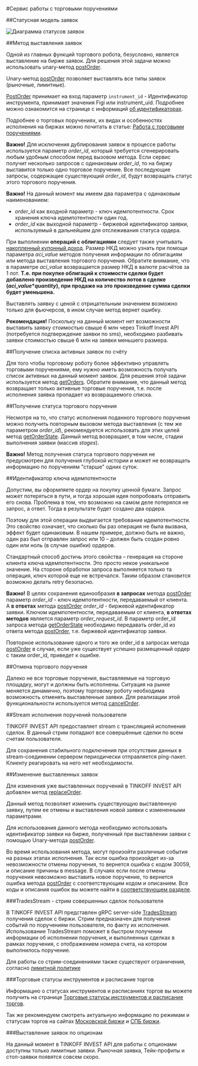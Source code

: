 #Сервис работы с торговыми поручениями

##Статусная модель заявок

![Диаграмма статусов заявок](/investAPI/img/order_status_diagram.png "Диаграмма статусов заявок")

##Метод выставления заявок

Одной из главных функций торгового робота, безусловно, является выставление на бирже заявок. 
Для решения этой задачи можно использовать unary-метод [postOrder](/investAPI/orders#postorder).

Unary-метод [postOrder](/investAPI/orders#postorder) позволяет выставлять все 
типы заявок (рыночные, лимитные). 

[PostOrder](/investAPI/orders#postorder) принимает на вход параметр `instrument_id` - Идентификатор инструмента, принимает значения Figi или instrument_uid.
Подробнее можно ознакомится на странице с информаций [об идентификаторах](/investAPI/faq_identification/).

Подробнее о торговых поручениях, их видах и особенностях исполнения на биржах можно почитать в статье: 
[Работа с торговыми поручениями](/investAPI/faq_orders/).

**Важно!** Для исключения дублирования заявок в процессе работы используется параметр 
*order_id*, который требуется сгенерировать любым удобным способом перед вызовом метода. Если
сервис получит несколько запросов с одинаковым *order_id*, то на биржу выставится только одно торговое
поручение. Все последующие запросы, содержащие существующий *order_id*, будут возвращать статус этого
торгового поручения. 

**Важно!** На данный момент мы имеем два параметра с одинаковым наименованием:

* *order_id* как входной параметр - ключ идемпотентности. Срок хранения ключа идемпотентности один год.
* *order_id* как выходной параметр - биржевой идентификатор заявки, используемый в дальнейшем для отслеживания статуса ордера. 

<a name="coupon"></a>
При выполнении **операций с облигациями** следует также учитывать [накопленный купонный доход](/investAPI/glossary#coupon).
Размер НКД можно узнать при помощи параметра *aci_value* методов получения информации по облигациям или метода
выставления торгового поручения. Обратите внимание, что в параметре *aci_value* возвращается размер НКД в
валюте расчётов за 1 лот. **Т.е. при покупке облигаций к стоимости сделки будет добавлено произведение НКД на
количество лотов в сделке (*aci_value*\**quantity*), при продаже на это произведение сумма сделки будет уменьшена.**

Выставлять заявку с ценой с отрицательным значением возможно только для фьючерсов, в ином случае метод вернет ошибку.

**Рекомендация!** Поскольку на данный момент нет возможности выставить заявку стоимостью свыше 6 млн через Tinkoff Invest API (потребуется подтверждение заявки по sms), необходимо разбивать заявки стоимостью свыше 6 млн на заявки меньшего размера.

##Получение списка активных заявок по счёту

Для того чтобы торговому роботу более эффективно управлять торговыми поручениями, ему нужно иметь 
возможность получать список активных на данный момент заявок. Для решения этой задачи используется метод
[getOrders](/investAPI/orders#getorders). Обратите внимание, что данный метод 
возвращает только активные торговые поручения, т.е. после исполнения заявка пропадает из возвращаемого 
списка. 

##Получение статуса торгового поручения

Несмотря на то, что статус исполнения поданного торгового поручения можно получить повторным вызовом 
метода выставления (с тем же параметром *order_id*), рекомендуется использовать для этих целей метод 
[getOrderState](/investAPI/orders#getorderstate). Данный метод возвращает, в том числе, стадии 
выполнения заявки (массив *stages*).

**Важно!** Метод получения статуса торгового поручения не предусмотрен для получения глубокой 
истории и может не возвращать информацию по поручениям "старше" одних суток.

##Идентификатор ключа идемпотентности

Допустим, вы оформляете ордер на покупку ценной бумаги. Запрос может потеряться в пути, и тогда хорошая идея попробовать отправить его снова. Проблема в том, что возможно на самом деле потерялся не запрос, а ответ. Тогда в результате будет создано два ордера.

Поэтому для этой операции выдвигается требование идемпотентности. Это свойство означает, что сколько бы раз операция не была вызвана, эффект будет одинаковым. В нашем примере, должно быть не важно, один раз был отправлен запрос или 10 – должен быть создан ровно один или ноль (в случае ошибки) ордеров.

Стандартный способ достичь этого свойства – генерация на стороне клиента ключа идемпотентности. Это просто некое уникальное значение. На стороне обработки запроса выполняется только та операция, ключ которой еще не встречался. Таким образом становится возможно делать retry безопасно.

**Важно!** В целях сохранения единообразия **в запросах** метода [postOrder](/investAPI/orders#postorder) параметр *order_id* - ключ идемпотентности, передаваемый от клиента. 
А **в ответах** метода [postOrder](/investAPI/orders#postorder) *order_id* - биржевой идентификатор заявки. 
Ключом идемпотентности, передаваемым от клиента, **в ответах методов** является параметр *order_request_id*. 
В параметр order_id запроса метода [getOrderState](/investAPI/orders#getorderstate) необходимо передавать order_id из ответа метода [postOrder](/investAPI/orders#postorder), т.е. биржевой идентификатор заявки.

Повторное использование одного и того же order_id в запросах метода [postOrder](/investAPI/orders#postorder) в случае, если уже существует успешно размещенный ордер с таким order_id, приведет к ошибке.


##Отмена торгового поручения

Далеко не все торговые поручения, выставляемые на торговую площадку, могут и должны быть исполнены. 
Ситуация на рынке меняется динамично, поэтому торговому роботу необходима возможность отменять
выставленные заявки. Для реализации этой функциональности используется метод [cancelOrder](/investAPI/orders#cancelorder).

##Stream исполнения поручений пользователя

TINKOFF INVEST API предоставляет stream с трансляцией исполнения сделок. В данный стрим попадают все
совершённые сделки по всем счетам пользователя. 

Для сохранения стабильного подключения при отсутствии данных в stream-соединении сервером периодически
отправляется ping-пакет. Клиенту реагировать на него нет необходимости.


##Изменение выставленных заявок

Для изменения уже выставленных поручений в TINKOFF INVEST API добавлен метод [replaceOrder](/investAPI/orders#replaceorder).

Данный метод позволяет изменить существующую выставленную заявку, путем ее отмены и выставления новой заявки с измененными параметрами.

Для использования данного метода необходимо использовать идентификатор заявки на бирже, полученный при выставлении заявки с помощью Unary-метода [postOrder](/investAPI/orders#postorder).

Во время использования метода, могут произойти различные события на разных этапах исполнения. 
Так если ошибка произойдет из-за невозможности отмены поручения, то вернется ошибка с кодом 30059, и описание причины в message.
В случаях если после отмены поручения невозможно выставить новое поручение, то вернется ошибка метода [postOrder](/investAPI/orders#postorder) с соответствующим кодом и описанием. Все коды и описания ошибок вы можете найти в [соответствующем разделе](/investAPI/errors).


###TradesStream - стрим совершенных сделок пользователя

В TINKOFF INVEST API представлен gRPC server-side [TradesStream](https://tinkoff.github.io/investAPI/orders/#tradesstream) получения сделок с биржи.
Стрим предназначен для получения событий по поручениям пользователя, по факту их исполнения.
Использование TradesStream поможет в быстром получении информации об исполнении поручения, и выполненных сделках в рамках поручения, с отображением номера счета, на котором выполнилось поручение.

Для работы со стрим-соединениями также существуют ограничения, согласно [лимитной политике](/investAPI/limits)

###Торговые статусы инструментов и расписание торгов

Информацию о статусах инструментов и расписаниях торгов вы можете получить на странице [Торговые статусы инструментов и расписание торгов](https://tinkoff.github.io/investAPI/faq_trading_status/).

Так же рекомендуем смотреть актуальную информацию по режимам и статусам торгов на сайтах [Московской биржи](https://www.moex.com/) и [СПБ биржи](https://spbexchange.ru/). 

###Выставление заявок по опционам 

На данный момент в TINKOFF INVEST API для работы с опционами доступны только лимитные заявки. 
Рыночная заявка, Тейк-профиты и стоп-заявки появятся совсем скоро. 

